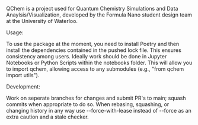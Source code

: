 QChem is a project used for Quantum Chemistry Simulations and Data Anaylsis/Visualization, developed by the Formula Nano student design team at the University of Waterloo.

Usage:

To use the package at the moment, you need to install Poetry and then install the dependencies contained in the pushed lock file. This ensures consistency among users. Ideally work should be done in Jupyter Notebooks or Python Scripts within the notebooks folder. This will allow you to import qchem, allowing access to any submodules (e.g., "from qchem import utils").

Development:

Work on seperate branches for changes and submit PR's to main; squash commits when appropriate to do so. When rebasing, squashing, or changing history in any way use --force-with-lease instead of --force as an extra caution and a stale checker.
